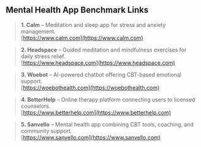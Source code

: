 ## Mental Health App Benchmark Links

> **1. Calm** – Meditation and sleep app for stress and anxiety management.  
> [https://www.calm.com](https://www.calm.com)

> **2. Headspace** – Guided meditation and mindfulness exercises for daily stress relief.  
> [https://www.headspace.com](https://www.headspace.com)

> **3. Woebot** – AI-powered chatbot offering CBT-based emotional support.  
> [https://woebothealth.com](https://woebothealth.com)

> **4. BetterHelp** – Online therapy platform connecting users to licensed counselors.  
> [https://www.betterhelp.com](https://www.betterhelp.com)

> **5. Sanvello** – Mental health app combining CBT tools, coaching, and community support.  
> [https://www.sanvello.com](https://www.sanvello.com)
